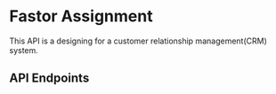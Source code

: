 # Fastor Assignment

This API is a designing for a customer relationship management(CRM) system.

## API Endpoints

